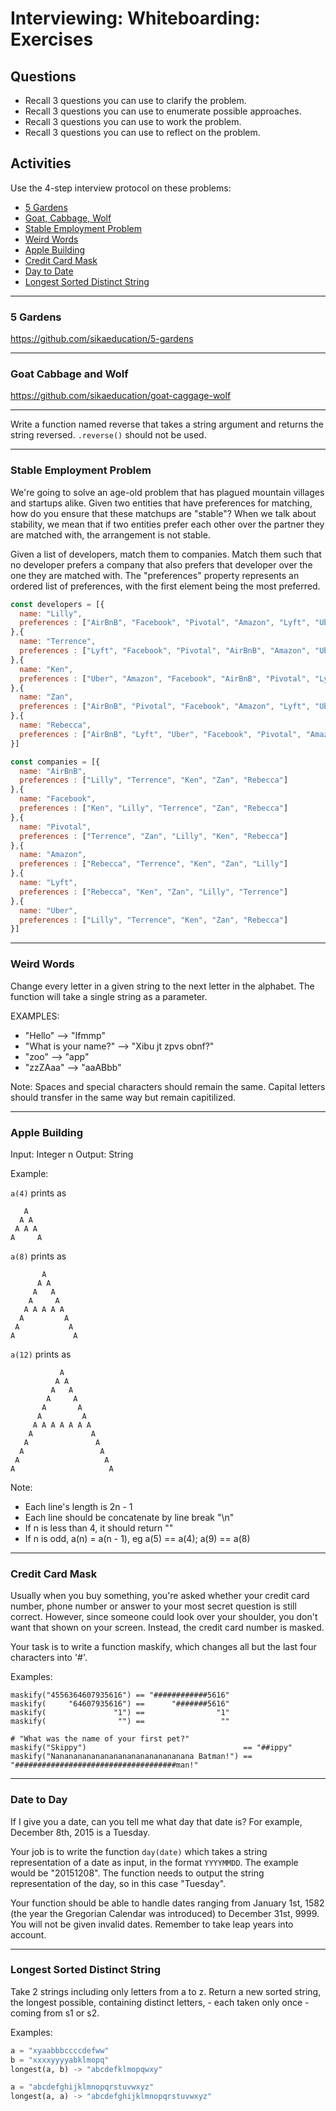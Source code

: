 # Interviewing: Whiteboarding: Exercises

## Questions

* Recall 3 questions you can use to clarify the problem.
* Recall 3 questions you can use to enumerate possible approaches.
* Recall 3 questions you can use to work the problem.
* Recall 3 questions you can use to reflect on the problem.

## Activities

Use the 4-step interview protocol on these problems:

* [5 Gardens](#5-gardens)
* [Goat, Cabbage, Wolf](#goat-cabbage-and-wolf)
* [Stable Employment Problem](#stable-employment-problem)
* [Weird Words](#weird-words)
* [Apple Building](#apple-building)
* [Credit Card Mask](#credit-card-mask)
* [Day to Date](#day-to-date)
* [Longest Sorted Distinct String](#longest-sorted-distinct-string)

---

### 5 Gardens

https://github.com/sikaeducation/5-gardens

---

### Goat Cabbage and Wolf

https://github.com/sikaeducation/goat-caggage-wolf

---

Write a function named reverse that takes a string argument and returns the string reversed. `.reverse()` should not be used.

---

### Stable Employment Problem

We're going to solve an age-old problem that has plagued mountain villages and startups alike. Given two entities that have preferences for matching, how do you ensure that these matchups are "stable"? When we talk about stability, we mean that if two entities prefer each other over the partner they are matched with, the arrangement is not stable.

Given a list of developers, match them to companies. Match them such that no developer prefers a company that also prefers that developer over the one they are matched with. The "preferences" property represents an ordered list of preferences, with the first element being the most preferred.

```js
const developers = [{
  name: "Lilly",
  preferences : ["AirBnB", "Facebook", "Pivotal", "Amazon", "Lyft", "Uber"]
},{
  name: "Terrence",
  preferences : ["Lyft", "Facebook", "Pivotal", "AirBnB", "Amazon", "Uber"]
},{
  name: "Ken",
  preferences : ["Uber", "Amazon", "Facebook", "AirBnB", "Pivotal", "Lyft"]
},{
  name: "Zan",
  preferences : ["AirBnB", "Pivotal", "Facebook", "Amazon", "Lyft", "Uber"]
},{
  name: "Rebecca",
  preferences : ["AirBnB", "Lyft", "Uber", "Facebook", "Pivotal", "Amazon"]
}]

const companies = [{
  name: "AirBnB",
  preferences : ["Lilly", "Terrence", "Ken", "Zan", "Rebecca"]
},{
  name: "Facebook",
  preferences : ["Ken", "Lilly", "Terrence", "Zan", "Rebecca"]
},{
  name: "Pivotal",
  preferences : ["Terrence", "Zan", "Lilly", "Ken", "Rebecca"]
},{
  name: "Amazon",
  preferences : ["Rebecca", "Terrence", "Ken", "Zan", "Lilly"]
},{
  name: "Lyft",
  preferences : ["Rebecca", "Ken", "Zan", "Lilly", "Terrence"]
},{
  name: "Uber",
  preferences : ["Lilly", "Terrence", "Ken", "Zan", "Rebecca"]
}]
```

---

### Weird Words

Change every letter in a given string to the next letter in the alphabet. The function will take a single string as a parameter.

EXAMPLES:

* "Hello" --> "Ifmmp"
* "What is your name?" --> "Xibu jt zpvs obnf?"
* "zoo" --> "app"
* "zzZAaa" --> "aaABbb"

Note: Spaces and special characters should remain the same. Capital letters should transfer in the same way but remain capitilized. 

---

### Apple Building

Input: Integer n
Output: String

Example:

`a(4)` prints as

```
   A   
  A A  
 A A A 
A     A
```

`a(8)` prints as

```
       A       
      A A      
     A   A     
    A     A    
   A A A A A   
  A         A  
 A           A 
A             A
```

`a(12)` prints as

```
           A           
          A A          
         A   A         
        A     A        
       A       A       
      A         A      
     A A A A A A A     
    A             A    
   A               A   
  A                 A  
 A                   A 
A                     A
```

Note:

* Each line's length is 2n - 1
* Each line should be concatenate by line break "\n"
* If n is less than 4, it should return ""
* If n is odd, a(n) = a(n - 1), eg a(5) == a(4); a(9) == a(8)

---

### Credit Card Mask

Usually when you buy something, you're asked whether your credit card number, phone number or answer to your most secret question is still correct. However, since someone could look over your shoulder, you don't want that shown on your screen. Instead, the credit card number is masked.

Your task is to write a function maskify, which changes all but the last four characters into '#'.

Examples:

```
maskify("4556364607935616") == "############5616"
maskify(     "64607935616") ==      "#######5616"
maskify(               "1") ==                "1"
maskify(                "") ==                 ""

# "What was the name of your first pet?"
maskify("Skippy")                                   == "##ippy"
maskify("Nananananananananananananananana Batman!") == "####################################man!"
```

---

### Date to Day

If I give you a date, can you tell me what day that date is? For example, December 8th, 2015 is a Tuesday.

Your job is to write the function `day(date)` which takes a string representation of a date as input, in the format 
`YYYYMMDD`. The example would be "20151208". The function needs to output the string representation of the day, so in this case "Tuesday".

Your function should be able to handle dates ranging from January 1st, 1582 (the year the Gregorian Calendar was introduced) to December 31st, 9999. You will not be given invalid dates. Remember to take leap years into account.

---

### Longest Sorted Distinct String

Take 2 strings including only letters from a to z. Return a new sorted string, the longest possible, containing distinct letters, - each taken only once - coming from s1 or s2.

Examples:

```py
a = "xyaabbbccccdefww"
b = "xxxxyyyyabklmopq"
longest(a, b) -> "abcdefklmopqwxy"

a = "abcdefghijklmnopqrstuvwxyz"
longest(a, a) -> "abcdefghijklmnopqrstuvwxyz"
```
